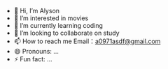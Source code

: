 - 👋 Hi, I’m Alyson
- 👀 I’m interested in movies
- 🌱 I’m currently learning coding
- 💞️ I’m looking to collaborate on study
- 📫 How to reach me Email：a0971asdf@gmail.com
- 😄 Pronouns: ...
- ⚡ Fun fact: ...

<!---
tt0504/tt0504 is a ✨ special ✨ repository because its `README.md` (this file) appears on your GitHub profile.
You can click the Preview link to take a look at your changes.
--->
